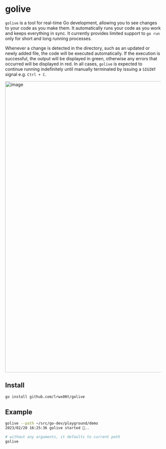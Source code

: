 # golive

`golive` is a tool for real-time Go development, allowing you to see changes to your code as you make them. It automatically runs your code as you work and keeps everything in sync. It currently provides limited support to `go run` only for short and long running processes.

Whenever a change is detected in the directory, such as an updated or newly added file, the code will be executed automatically. If the execution is successful, the output will be displayed in green, otherwise any errors that occurred will be displayed in red. In all cases, `golive` is expected to continue running indefinitely until manually terminated by issuing a `SIGINT` signal e.g. `Ctrl + C`.

<img width="943" alt="image" src="https://user-images.githubusercontent.com/96939525/220201310-2a88c9f3-3377-4efd-b483-abf8cd890b4d.png">


## Install

```bash
go install github.com/lrwx00t/golive
```

## Example

```bash
golive --path ~/src/go-dev/playground/demo
2023/02/20 16:25:36 golive started 👀..

# without any arguments, it defaults to current path
golive
```
